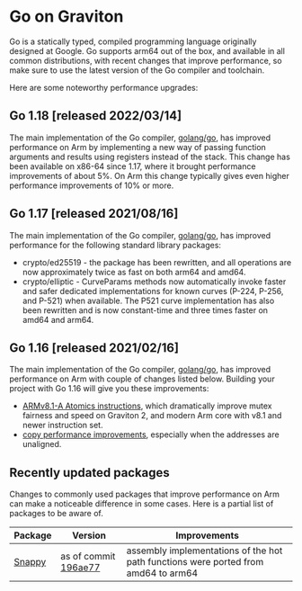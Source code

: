 # Go on Graviton

Go is a statically typed, compiled programming language originally designed at Google. Go supports arm64 out of the box, and available in all common distributions, with recent changes that improve performance, so make sure to use the latest version of the Go compiler and toolchain.

Here are some noteworthy performance upgrades:


## Go 1.18 \[released 2022/03/14\]
The main implementation of the Go compiler, [golang/go](https://github.com/golang/go), has improved
performance on Arm by implementing a new way of passing function arguments and results using registers instead of the stack. This change has been available on x86-64 since 1.17, where it brought performance improvements of about 5%. On Arm this change typically gives even higher performance improvements of 10% or more.

## Go 1.17 \[released 2021/08/16\]
The main implementation of the Go compiler, [golang/go](https://github.com/golang/go), has improved
performance for the following standard library packages:

- crypto/ed25519 - the package has been rewritten, and all operations are now approximately twice as fast on both arm64 and amd64.
- crypto/elliptic - CurveParams methods now automatically invoke faster and safer dedicated implementations for known curves (P-224, P-256, and P-521) when available. The P521 curve implementation has also been rewritten and is now constant-time and three times faster on amd64 and arm64.


## Go 1.16 \[released 2021/02/16\]
The main implementation of the Go compiler, [golang/go](https://github.com/golang/go), has improved
performance on Arm with couple of changes listed below. Building your project with Go 1.16 will give you these improvements:

 * [ARMv8.1-A Atomics instructions](https://go-review.googlesource.com/c/go/+/234217), which dramatically improve mutex fairness and speed on Graviton 2, and modern Arm core with v8.1 and newer instruction set.
 * [copy performance improvements](https://go-review.googlesource.com/c/go/+/243357), especially when the addresses are unaligned.

## Recently updated packages
Changes to commonly used packages that improve performance on Arm can make a noticeable difference in
some cases. Here is a partial list of packages to be aware of.

Package   | Version   | Improvements
----------|-----------|-------------
[Snappy](https://github.com/golang/snappy) | as of commit [196ae77](https://github.com/golang/snappy/commit/196ae77b8a26000fa30caa8b2b541e09674dbc43) | assembly implementations of the hot path functions were ported from amd64 to arm64

